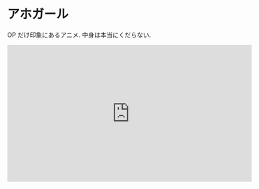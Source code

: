 # アホガール

OP だけ印象にあるアニメ.
中身は本当にくだらない.

<iframe width="560" height="315" src="https://www.youtube.com/embed/weiAd2TfEOA" frameborder="0" allow="accelerometer; autoplay; encrypted-media; gyroscope; picture-in-picture" allowfullscreen></iframe>
